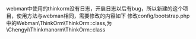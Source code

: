 webman中使用的thinkorm没有日志，开启日志以后有bug，所以新建的这个项目，使用方法与webman相同，需要修改的内容如下
修改config/bootstrap.php中的Webman\ThinkOrm\ThinkOrm::class,为\Chengyi\Thinkmanorm\ThinkOrm::class